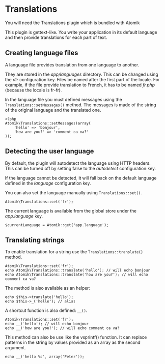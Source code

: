 
# Translations

<div class="note">You will need the Translations plugin which is bundled with Atomik</div>

This plugin is gettext-like. You write your application in its default language and then
provide translations for each part of text.
    
## Creating language files

A language file provides translation from one language to another.

They are stored in the *app/languages* directory. This can
be changed using the *dir* configuration key. Files be named after
the first part of the locale. For example, if the file provide translation to French, it has to be
named *fr.php* (because the locale is fr-fr).

In the language file you must defined messages using the 
`Translations::setMessages()` method. The messages is made of
the string of the original language and the translated one.

    <?php
    Atomik\Translations::setMessages(array(
        'hello' => 'bonjour',
        'how are you?' => 'comment ca va?'
    ));

## Detecting the user language

By default, the plugin will autodetect the language using HTTP headers. This can be turned off
by setting false to the *autodetect* configuration key.

If the language cannot be detected, it will fall back on the default language defined in the
*language* configuration key.

You can also set the language manually using `Translations::set()`.

    Atomik\Translations::set('fr');

The current language is available from the global store under the *app.language* key.

    $currentLanguage = Atomik::get('app.language');

## Translating strings

To enable translation for a string use the `Translations::translate()` method.

    Atomik\Translations::set('fr');
    echo Atomik\Translations::translate('hello'); // will echo bonjour
    echo Atomik\Translations::translate('how are you?'); // will echo comment ca va?

The method is also available as an helper:

    echo $this->translate('hello');
    echo $this->_('hello'); // alias

A shortcut function is also defined: `__()`.

    Atomik\Translations::set('fr');
    echo __('hello'); // will echo bonjour
    echo __('how are you?'); // will echo comment ca va?

This method can also be use like the vsprintf() function. It can replace
patterns in the string by values provided as an array as the second argument.

    echo __('hello %s', array('Peter'));

